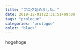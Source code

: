 ```yaml
---
title: "ブログ始めました。"
date: 2019-12-01T22:31:51+09:00
tags: "prologue"
categories: "prologue"
color: "black"
---
```


hogehoge